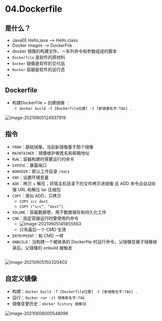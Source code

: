 # 04.Dockerfile

## 是什么？

* JavaEE Hello.java   —>   Hello.class
* Docker images   —>   DockerFile
* docker 镜像的构建文件，一系列命令和参数组成的脚本
* `Dockerfile` 是软件的原材料
* `Docker` 镜像是软件的交付品
* `Docker` 容器是软件的运行态
* 

## Dockerfile

- 构建DockerFile + 创建镜像 ：
  - `docker build -f [Dockerfile位置] -t [新镜像名字:TAG] .`

![image-20210605124937919](https://raw.githubusercontent.com/TWDH/Leetcode-From-Zero/pictures/img/image-20210605124937919.png)

## 指令

* `FROM`：基础镜像，当前新镜像基于那个镜像
* `MAINTAINER`：镜像维护者姓名和邮箱地址
* `RUN`：容器构建时需要运行的命令
* `EXPOSE`：暴露端口
* `WORKDIR`：默认工作目录 `/data`
* `ENV`：设置环境变量
* `ADD`：拷贝 + 解压；将宿主机目录下的文件拷贝进镜像 且 ADD 命令会自动处理 URL 和解压 tar 压缩包
* `COPY`：类似 ADD，只拷贝
  * `COPY src dest`
  * `COPY [“src”, “dest”]`
* `VOLUME`：容器数据卷，用于数据保存和持久化工作
* `CMD`：指定容器运行时要使用的命令
  * ![image-20210605145855563](https://raw.githubusercontent.com/TWDH/Leetcode-From-Zero/pictures/img/image-20210605145855563.png)
  * 只有最后一个 CMD 生效
* `ENTRYPOINT`：和 CMD 一样
* `ONBUILD`：当构建一个被继承的 Dockerfile 时运行命令，父镜像在被子镜像继承后，父镜像的 onbuild 被触发

## 

![image-20210605150320403](https://raw.githubusercontent.com/TWDH/Leetcode-From-Zero/pictures/img/image-20210605150320403.png)

## 自定义镜像

* 构建：`docker build -f [Dockerfile位置] -t [新镜像名字:TAG] .`
* 运行：`docker run -it 镜像新名字:TAG`
* 镜像变更历史：`docker history 镜像ID`



![image-20210606000548096](https://raw.githubusercontent.com/TWDH/Leetcode-From-Zero/pictures/img/image-20210606000548096.png)

